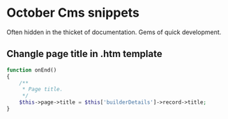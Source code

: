 # October Cms snippets

Often hidden in the thicket of documentation. Gems of quick development. 

## Changle page title in .htm template

```php
function onEnd() 
{
    /** 
     * Page title.
     */
    $this->page->title = $this['builderDetails']->record->title;
}
```